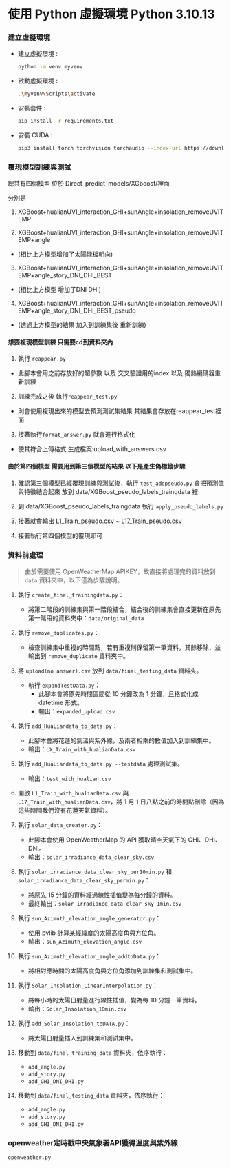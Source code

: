 # 使用 Python 虛擬環境 Python 3.10.13

### 建立虛擬環境
- 建立虛擬環境 :
  ```sh
  python -m venv myvenv
  ```
- 啟動虛擬環境 :
  ```sh
  .\myvenv\Scripts\activate
  ```
- 安裝套件 :
  ```sh
  pip install -r requirements.txt
  ```
- 安裝 CUDA :
  ```sh
  pip3 install torch torchvision torchaudio --index-url https://download.pytorch.org/whl/cu118
  ```

### 覆現模型訓練與測試

總共有四個模型
位於  Direct_predict_models/XGboost/裡面


分別是

1. XGBoost+hualianUVI_interaction_GHI+sunAngle+insolation_removeUVITEMP

2. XGBoost+hualianUVI_interaction_GHI+sunAngle+insolation_removeUVITEMP+angle
-  (相比上方模型增加了太陽能板朝向)


3. XGBoost+hualianUVI_interaction_GHI+sunAngle+insolation_removeUVITEMP+angle_story_DNI_DHI_BEST
-  (相比上方模型 增加了DNI DHI)




4. XGBoost+hualianUVI_interaction_GHI+sunAngle+insolation_removeUVITEMP+angle_story_DNI_DHI_BEST_pseudo
- (透過上方模型的結果 加入到訓練集後 重新訓練)


####  想要複現模型訓練 只需要cd到資料夾內

1. 執行 `reappear.py`
- 此腳本會用之前存放好的超參數 以及 交叉驗證用的index 以及 獨熱編碼器重新訓練

2. 訓練完成之後 執行`reappear_test.py`

-  則會使用複現出來的模型去預測測試集結果
   其結果會存放在reappear_test裡面

3. 接著執行`format_answer.py` 就會進行格式化 
-  使其符合上傳格式 生成檔案:upload_with_answers.csv


#### 由於第四個模型 需要用到第三個模型的結果 以下是產生偽標籤步驟

1. 確認第三個模型已經覆現訓練與測試後，執行 `test_addpseudo.py`
   會把預測值與特徵結合起來 放到 data/XGBoost_pseudo_labels_traingdata 裡

2. 到 data/XGBoost_pseudo_labels_traingdata 執行 `apply_pseudo_labels.py`

3. 接著就會輸出 L1_Train_pseudo.csv ~ L17_Train_pseudo.csv

4. 接著執行第四個模型的覆現即可




### 資料前處理
> 由於需要使用 OpenWeatherMap APIKEY，故直接將處理完的資料放到 `data` 資料夾中，以下僅為步驟說明。

1. 執行 `create_final_trainingdata.py`：
   - 將第二階段的訓練集與第一階段結合，結合後的訓練集會直接更新在原先第一階段的資料夾中：`data/original_data`

2. 執行 `remove_duplicates.py`：
   - 檢查訓練集中重複的時間點，若有重複則保留第一筆資料，其餘移除，並輸出到 `remove_duplicate` 資料夾中。

3. 將 `upload(no answer).csv` 放到 `data/final_testing_data` 資料夾。
   - 執行 `expandTestData.py`：
     - 此腳本會將原先時間區間從 10 分鐘改為 1 分鐘，且格式化成 datetime 形式。
     - 輸出：`expanded_upload.csv`

4. 執行 `add_HuaLiandata_to_data.py`：
   - 此腳本會將花蓮的氣溫與紫外線，及兩者相乘的數值加入到訓練集中。
   - 輸出：`LX_Train_with_hualianData.csv`

5. 執行 `add_HuaLiandata_to_data.py --testdata` 處理測試集。
   - 輸出：`test_with_hualian.csv`

6. 開啟 `L1_Train_with_hualianData.csv` 與 `L17_Train_with_hualianData.csv`，將 1 月 1 日八點之前的時間點刪除（因為這些時間我們沒有花蓮天氣資料）。

7. 執行 `solar_data_creater.py`：
   - 此腳本會使用 OpenWeatherMap 的 API 獲取晴空天氣下的 GHI、DHI、DNI。
   - 輸出：`solar_irradiance_data_clear_sky.csv`

8. 執行 `solar_irradiance_data_clear_sky_per10min.py` 和 `solar_irradiance_data_clear_sky_permin.py`：
   - 將原先 15 分鐘的資料經過線性插值變為每分鐘的資料。
   - 最終輸出：`solar_irradiance_data_clear_sky_1min.csv`

9. 執行 `sun_Azimuth_elevation_angle_generator.py`：
   - 使用 pvlib 計算某經緯度的太陽高度角與方位角。
   - 輸出：`sun_Azimuth_elevation_angle.csv`

10. 執行 `sun_Azimuth_elevation_angle_addtoData.py`：
    - 將相對應時間的太陽高度角與方位角添加到訓練集和測試集中。

11. 執行 `Solar_Insolation_LinearInterpolation.py`：
    - 將每小時的太陽日射量進行線性插值，變為每 10 分鐘一筆資料。
    - 輸出：`Solar_Insolation_10min.csv`

12. 執行 `add_Solar_Insolation_toDATA.py`：
    - 將太陽日射量插入到訓練集和測試集中。

13. 移動到 `data/final_training_data` 資料夾，依序執行：
    - `add_angle.py`
    - `add_story.py`
    - `add_GHI_DNI_DHI.py`

14. 移動到 `data/final_testing_data` 資料夾，依序執行：
    - `add_angle.py`
    - `add_story.py`
    - `add_GHI_DNI_DHI.py`



### openweather定時戳中央氣象署API獲得溫度與紫外線

`openweather.py`
